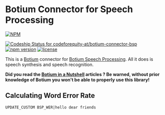 # Botium Connector for Speech Processing

[![NPM](https://nodei.co/npm/botium-connector-bsp.png?downloads=true&downloadRank=true&stars=true)](https://nodei.co/npm/botium-connector-bsp/)

[![Codeship Status for codeforequity-at/botium-connector-bsp](https://app.codeship.com/projects/af148eb3-0009-4234-88bd-a7141252109b/status?branch=main)](https://app.codeship.com/projects/454289)
[![npm version](https://badge.fury.io/js/botium-connector-bsp.svg)](https://badge.fury.io/js/botium-connector-bsp)
[![license](https://img.shields.io/github/license/mashape/apistatus.svg)]()

This is a [Botium](https://github.com/codeforequity-at/botium-core) connector for [Botium Speech Processing](https://github.com/codeforequity-at/botium-speech-processing). All it does is speech synthesis and speech recognition.

__Did you read the [Botium in a Nutshell](https://medium.com/@floriantreml/botium-in-a-nutshell-part-1-overview-f8d0ceaf8fb4) articles ? Be warned, without prior knowledge of Botium you won't be able to properly use this library!__

## Calculating Word Error Rate

    UPDATE_CUSTOM BSP_WER|hello dear friends

